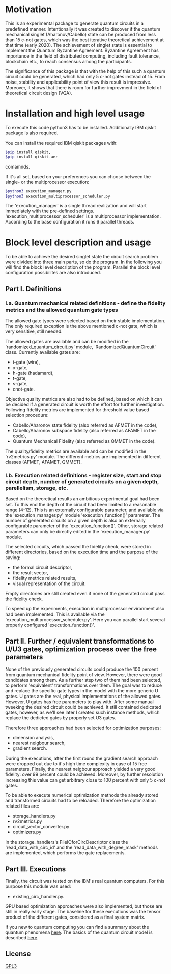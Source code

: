 # Motivation

This is an experimental package to generate quantum circuits in a predefined manner. Intentionally it was created to discover if the quantum mechanical singlet (Aharonov/Cabello) state can be produced from less than 15 c-not gates, which was the best iterative theoretical achievement at that time (early 2020). The achievement of singlet state is essential to implement the Quantum Byzantine Agreement. Byzantine Agreement has importance in the field of distributed computing, including fault tolerance, blockchain etc., to reach consensus among the participants.

The significance of this package is that with the help of this such a quantum circuit could be generated, which had only 5 c-not gates instead of 15. From noise, stability and applicability point of view this result is impressive. Moreover, it shows that there is room for further improvment in the field of theoretical circuit design (VQA).


# Installation and high level usage

To execute this code python3 has to be installed. Additionally IBM qiskit package is also required.

You can install the required IBM qiskit packages with:
```bash
$pip install qiskit,
$pip install qiskit-aer
```
comamnds.

If it's all set, based on your preferences you can choose between the single- or the multiprocessor execution:
```bash
$python3 execution_manager.py
$python3 execution_multiprocessor_scheduler.py
```

The 'execution_manager' is a single thread realization and will start immediately with the pre-defined settings.
'execution_multiprocessor_scheduler' is a multiprocessor implementation. According to the base configuration it runs 6 parallel threads.


# Block level description and usage

To be able to achieve the desired singlet state the circuit search problem were divided into three main parts, so do the program.
In the following you will find the block level description of the program. Parallel the block level configuration possibilites are also introduced.

## Part I. Definitions

### I.a. Quantum mechanical related definitions - define the fidelity metrics and the allowed quantum gate types

The allowed gate types were selected based on their stable implementation. The only required exception is the above mentioned c-not gate, which is very sensitive, still needed.

The allowed gates are available and can be modified in the 'randomized_quantum_circuit.py' module, 'RandomizedQuantumCircuit' class. Currently available gates are: 
- i-gate (wire),
- x-gate,
- h-gate (hadamard),
- t-gate,
- s-gate,
- cnot-gate.

Objective quality metrics  are also had to be defined, based on which it can be decided if a generated circuit is worth the effort for further investigation.
Following fidelity metrics are implemented for threshold value based selection procedure:
- Cabello/Aharonov state fidelity (also referred as AFMET in the code),
- Cabello/Aharonov subspace fidelity (also referred as AFAMET in the code),
- Quantum Mechanical Fidelity (also referred as QMMET in the code).

The quality/fidelity metrics are available and can be modified in the 'rv2metrics.py' module. The different metrics are implemented in different classes (AFMET, AFAMET, QMMET).


### I.b. Execution related definitions - register size, start and stop circuit depth, number of generated circuits on a given depth, parellelism, storage, etc.

Based on the theoretical results an ambitious experimental goal had been set. To this end the depth of the circuit had been limited to a reasonable range (4-12). This is an externally configurable parameter, and available via the 'execution_manager.py' module  'execution_function()' parameter. The number of generated circuits on a given depth is also an externally configurable parameter of the 'execution_function()'.
Other, storage related parameters can only be directly edited in the 'execution_manager.py' module.

The selected circuits, which passed the fidelity check, were stored in different directories, based on the execution time and the purpose of the saving:
- the formal circuit descriptor,
- the result vector,
- fidelity metrics related results,
- visual representation of the circuit.

Empty directories are still created even if none of the generated circuit pass the fidelity check.

To speed up the experiments, execution in multiprocessor environment also had been implemented. This is available via the 'execution_multiprocessor_scheduler.py'. Here you can parallel start several properly configured 'execution_function()'.


## Part II. Further / equivalent transformations to U/U3 gates, optimization process over the free parameters

None of the previously generated circuits could produce the 100 percent from quantum mechanical fidelity point of view. However, there were good candidates among them.
As a further step two of them had been selected, to perform 'equivalent' transformations over them. The goal was to reduce and replace the specific gate types in the model with the more generic U gates. U gates are the real, physical implementations of the allowed gates. However, U gates has free parameters to play with. 
After some manual tweeking the desired circuit could be achieved. It still contained dedicated gates, however, as we'll see later I created such instance methods, which replace the dedicted gates by properly set U3 gates.

Therefore three approaches had been selected for optimization purposes:
- dimension analysis,
- nearest neigbour search,
- gradient search.

During the executions, after the first round the gradient search approach were dropped out due to it's high time complexity in case of 15 free parameters. Finally, the nearest neigbour approach yielded a very good fidelity: over 99 percent could be achieved. Moreover, by further resolution increasing this value can get arbitrary close to 100 percent with only 5 c-not gates.

To be able to execute numerical optimization methods the already stored and transformed circuits had to be reloaded. Therefore the optimization related files are:
- storage_handlers.py
- rv2metrics.py
- circuit_vector_converter.py
- optimizers.py

In the storage_handlers's FileIOforCircDescriptor class the 'read_data_with_circ_id' and the 'read_data_with_degree_mask' methods are implemented, which performs the gate replacements.


## Part III. Executions

Finally, the circuit was tested on the IBM's real quantum computers. For this purpose this module was used:
- existing_circ_handler.py.


GPU based optimization approaches were also implemented, but those are still in really early stage. The baseline for these executions was the tensor product of the different gates, considered as a final system matrix.

If you new to quantum computing you can find a summary about the quantum phenomena [here](https://tech.ronizongor.com/post/quantum-computing-part-01-intro).
The basics of the quantum circuit model is described [here](https://tech.ronizongor.com/post/quantum-computing-part-02-math).


## License

[GPL3](https://choosealicense.com/licenses/gpl-3.0/)



